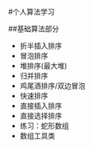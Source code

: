 #个人算法学习

##基础算法部分

* 折半插入排序
* 冒泡排序
* 堆排序(最大堆)
* 归并排序
* 鸡尾酒排序/双边冒泡
* 快速排序
* 直接插入排序
* 直接选择排序
* 练习：蛇形数组
* 数组工具类
